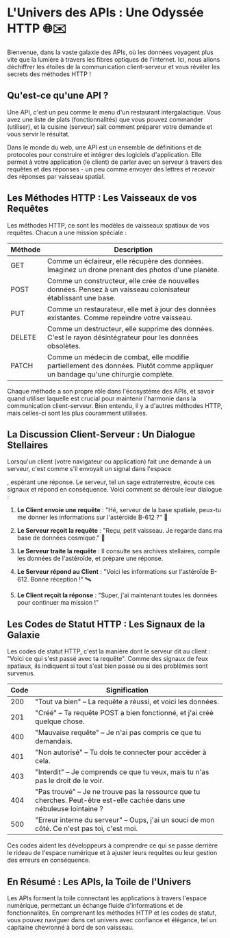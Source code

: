 # L'Univers des APIs : Une Odyssée HTTP 🌐✉️

Bienvenue, dans la vaste galaxie des APIs, où les données voyagent plus vite que la lumière à travers les fibres optiques de l'internet. Ici, nous allons déchiffrer les étoiles de la communication client-serveur et vous révéler les secrets des méthodes HTTP !

## Qu'est-ce qu'une API ?

Une API, c'est un peu comme le menu d'un restaurant intergalactique. Vous avez une liste de plats (fonctionnalités) que vous pouvez commander (utiliser), et la cuisine (serveur) sait comment préparer votre demande et vous servir le résultat.

Dans le monde du web, une API est un ensemble de définitions et de protocoles pour construire et intégrer des logiciels d'application. Elle permet à votre application (le client) de parler avec un serveur à travers des requêtes et des réponses - un peu comme envoyer des lettres et recevoir des réponses par vaisseau spatial.

## Les Méthodes HTTP : Les Vaisseaux de vos Requêtes

Les méthodes HTTP, ce sont les modèles de vaisseaux spatiaux de vos requêtes. Chacun a une mission spéciale :

| Méthode | Description |
|---------|-------------|
| GET     | Comme un éclaireur, elle récupère des données. Imaginez un drone prenant des photos d'une planète. |
| POST    | Comme un constructeur, elle crée de nouvelles données. Pensez à un vaisseau colonisateur établissant une base. |
| PUT     | Comme un restaurateur, elle met à jour des données existantes. Comme repeindre votre vaisseau. |
| DELETE  | Comme un destructeur, elle supprime des données. C'est le rayon désintégrateur pour les données obsolètes. |
| PATCH   | Comme un médecin de combat, elle modifie partiellement des données. Plutôt comme appliquer un bandage qu'une chirurgie complète. |

Chaque méthode a son propre rôle dans l'écosystème des APIs, et savoir quand utiliser laquelle est crucial pour maintenir l'harmonie dans la communication client-serveur.
Bien entendu, il y a d'autres méthodes HTTP, mais celles-ci sont les plus couramment utilisées.

## La Discussion Client-Serveur : Un Dialogue Stellaires

Lorsqu'un client (votre navigateur ou application) fait une demande à un serveur, c'est comme s'il envoyait un signal dans l'espace

, espérant une réponse. Le serveur, tel un sage extraterrestre, écoute ces signaux et répond en conséquence. Voici comment se déroule leur dialogue :

1. **Le Client envoie une requête** : "Hé, serveur de la base spatiale, peux-tu me donner les informations sur l'astéroïde B-612 ?" 📡

2. **Le Serveur reçoit la requête** : "Reçu, petit vaisseau. Je regarde dans ma base de données cosmique." 🌌

3. **Le Serveur traite la requête** : Il consulte ses archives stellaires, compile les données de l'astéroïde, et prépare une réponse.

4. **Le Serveur répond au Client** : "Voici les informations sur l'astéroïde B-612. Bonne réception !" 🛰️

5. **Le Client reçoit la réponse** : "Super, j'ai maintenant toutes les données pour continuer ma mission !"

## Les Codes de Statut HTTP : Les Signaux de la Galaxie

Les codes de statut HTTP, c'est la manière dont le serveur dit au client : "Voici ce qui s'est passé avec ta requête". Comme des signaux de feux spatiaux, ils indiquent si tout s'est bien passé ou si des problèmes sont survenus.

| Code | Signification |
|------|---------------|
| 200  | "Tout va bien" – La requête a réussi, et voici les données. |
| 201  | "Créé" – Ta requête POST a bien fonctionné, et j'ai créé quelque chose. |
| 400  | "Mauvaise requête" – Je n'ai pas compris ce que tu demandais. |
| 401  | "Non autorisé" – Tu dois te connecter pour accéder à cela. |
| 403  | "Interdit" – Je comprends ce que tu veux, mais tu n'as pas le droit de le voir. |
| 404  | "Pas trouvé" – Je ne trouve pas la ressource que tu cherches. Peut-être est-elle cachée dans une nébuleuse lointaine ? |
| 500  | "Erreur interne du serveur" – Oups, j'ai un souci de mon côté. Ce n'est pas toi, c'est moi. |

Ces codes aident les développeurs à comprendre ce qui se passe derrière le rideau de l'espace numérique et à ajuster leurs requêtes ou leur gestion des erreurs en conséquence.

## En Résumé : Les APIs, la Toile de l'Univers

Les APIs forment la toile connectant les applications à travers l'espace numérique, permettant un échange fluide d'informations et de fonctionnalités. En comprenant les méthodes HTTP et les codes de statut, vous pouvez naviguer dans cet univers avec confiance et élégance, tel un capitaine chevronné à bord de son vaisseau.
